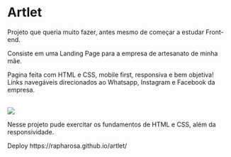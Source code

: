 # Artlet
<p>Projeto que queria muito fazer, antes mesmo de começar a estudar Front-end.</p>
<p>Consiste em uma Landing Page para a empresa de artesanato de minha mãe.</p>
<p>Pagina feita com HTML e CSS, mobile first, responsiva e bem objetiva! Links navegáveis direcionados ao Whatsapp, Instagram e Facebook da empresa.</p>
<br>
<img src="https://user-images.githubusercontent.com/85590638/156458916-fd5e7360-4aed-4446-8c70-d4a077ddb09f.png" align=center>
<br>
<p>Nesse projeto pude exercitar os fundamentos de HTML e CSS, além da responsividade.</p>
Deploy https://rapharosa.github.io/artlet/
